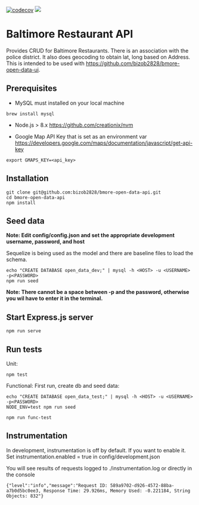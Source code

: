 [![codecov](https://codecov.io/gh/bizob2828/bmore-open-data-api/branch/master/graph/badge.svg)](https://codecov.io/gh/bizob2828/bmore-open-data-api)
![](https://github.com/bizob2828/bmore-open-data-api/workflows/CI/badge.svg)

# Baltimore Restaurant API
Provides CRUD for Baltimore Restaurants.  There is an association with the police district.  It also does geocoding to obtain lat, long based on Address.  This is intended to be used with https://github.com/bizob2828/bmore-open-data-ui.

## Prerequisites
* MySQL must installed on your local machine

```
brew install mysql
```

* Node.js > 8.x
https://github.com/creationix/nvm

* Google Map API Key that is set as an environment var
https://developers.google.com/maps/documentation/javascript/get-api-key
```
export GMAPS_KEY=<api_key>
```

## Installation

```
git clone git@github.com:bizob2828/bmore-open-data-api.git
cd bmore-open-data-api
npm install
```

## Seed data
**Note: Edit config/config.json and set the appropriate development username, password, and host**

Sequelize is being used as the model and there are baseline files to load the schema.

```
echo "CREATE DATABASE open_data_dev;" | mysql -h <HOST> -u <USERNAME> -p<PASSWORD>
npm run seed
```

**Note: There cannot be a space between -p and the password, otherwise you wil have to enter it in the terminal.**

## Start Express.js server
```
npm run serve
```

## Run tests
Unit:
```
npm test
```

Functional:
First run, create db and seed data:
```
echo "CREATE DATABASE open_data_test;" | mysql -h <HOST> -u <USERNAME> -p<PASSWORD>
NODE_ENV=test npm run seed
```

```
npm run func-test
```

## Instrumentation
In development, instrumentation is off by default.  If you want to enable it. Set instrumentation.enabled = true in config/development.json

You will see results of requests logged to ./instrumentation.log or directly in the console

```
{"level":"info","message":"Request ID: 589a9702-d926-4572-88ba-a7b0d5bc0ee3, Response Time: 29.926ms, Memory Used: -0.221184, String Objects: 832"}
```
